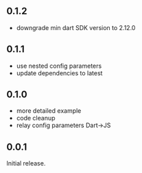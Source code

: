## 0.1.2

- downgrade min dart SDK version to 2.12.0

## 0.1.1

- use nested config parameters
- update dependencies to latest

## 0.1.0

- more detailed example
- code cleanup
- relay config parameters Dart->JS

## 0.0.1

Initial release.
